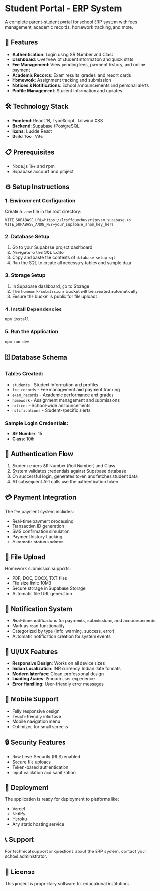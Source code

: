 # Student Portal - ERP System

A complete parent-student portal for school ERP system with fees management, academic records, homework tracking, and more.

## 🚀 Features

- **Authentication**: Login using SR Number and Class
- **Dashboard**: Overview of student information and quick stats
- **Fee Management**: View pending fees, payment history, and online payment
- **Academic Records**: Exam results, grades, and report cards
- **Homework**: Assignment tracking and submission
- **Notices & Notifications**: School announcements and personal alerts
- **Profile Management**: Student information and updates

## 🛠️ Technology Stack

- **Frontend**: React 18, TypeScript, Tailwind CSS
- **Backend**: Supabase (PostgreSQL)
- **Icons**: Lucide React
- **Build Tool**: Vite

## 📋 Prerequisites

- Node.js 16+ and npm
- Supabase account and project

## ⚙️ Setup Instructions

### 1. Environment Configuration

Create a `.env` file in the root directory:

```env
VITE_SUPABASE_URL=https://lrsffguycbuvzrjzevsm.supabase.co
VITE_SUPABASE_ANON_KEY=your_supabase_anon_key_here
```

### 2. Database Setup

1. Go to your Supabase project dashboard
2. Navigate to the SQL Editor
3. Copy and paste the contents of `database-setup.sql`
4. Run the SQL to create all necessary tables and sample data

### 3. Storage Setup

1. In Supabase dashboard, go to Storage
2. The `homework-submissions` bucket will be created automatically
3. Ensure the bucket is public for file uploads

### 4. Install Dependencies

```bash
npm install
```

### 5. Run the Application

```bash
npm run dev
```

## 🗄️ Database Schema

### Tables Created:
- `students` - Student information and profiles
- `fee_records` - Fee management and payment tracking
- `exam_records` - Academic performance and grades
- `homework` - Assignment management and submissions
- `notices` - School-wide announcements
- `notifications` - Student-specific alerts

### Sample Login Credentials:
- **SR Number**: 15
- **Class**: 10th

## 🔐 Authentication Flow

1. Student enters SR Number (Roll Number) and Class
2. System validates credentials against Supabase database
3. On successful login, generates token and fetches student data
4. All subsequent API calls use the authentication token

## 💳 Payment Integration

The fee payment system includes:
- Real-time payment processing
- Transaction ID generation
- SMS confirmation simulation
- Payment history tracking
- Automatic status updates

## 📁 File Upload

Homework submission supports:
- PDF, DOC, DOCX, TXT files
- File size limit: 10MB
- Secure storage in Supabase Storage
- Automatic file URL generation

## 🔔 Notification System

- Real-time notifications for payments, submissions, and announcements
- Mark as read functionality
- Categorized by type (info, warning, success, error)
- Automatic notification creation for system events

## 🎨 UI/UX Features

- **Responsive Design**: Works on all device sizes
- **Indian Localization**: INR currency, Indian date formats
- **Modern Interface**: Clean, professional design
- **Loading States**: Smooth user experience
- **Error Handling**: User-friendly error messages

## 📱 Mobile Support

- Fully responsive design
- Touch-friendly interface
- Mobile navigation menu
- Optimized for small screens

## 🔒 Security Features

- Row Level Security (RLS) enabled
- Secure file uploads
- Token-based authentication
- Input validation and sanitization

## 🚀 Deployment

The application is ready for deployment to platforms like:
- Vercel
- Netlify
- Heroku
- Any static hosting service

## 📞 Support

For technical support or questions about the ERP system, contact your school administrator.

## 📄 License

This project is proprietary software for educational institutions.